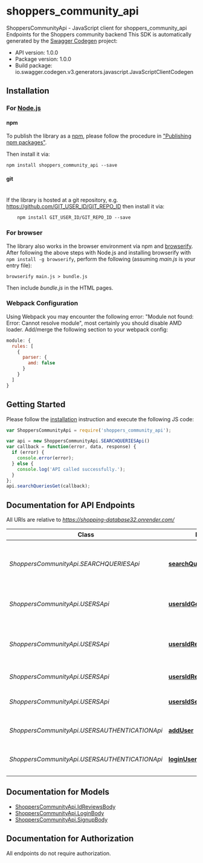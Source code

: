 # shoppers_community_api

ShoppersCommunityApi - JavaScript client for shoppers_community_api
Endpoints for the Shoppers community backend
This SDK is automatically generated by the [Swagger Codegen](https://github.com/swagger-api/swagger-codegen) project:

- API version: 1.0.0
- Package version: 1.0.0
- Build package: io.swagger.codegen.v3.generators.javascript.JavaScriptClientCodegen

## Installation

### For [Node.js](https://nodejs.org/)

#### npm

To publish the library as a [npm](https://www.npmjs.com/),
please follow the procedure in ["Publishing npm packages"](https://docs.npmjs.com/getting-started/publishing-npm-packages).

Then install it via:

```shell
npm install shoppers_community_api --save
```

#### git
#
If the library is hosted at a git repository, e.g.
https://github.com/GIT_USER_ID/GIT_REPO_ID
then install it via:

```shell
    npm install GIT_USER_ID/GIT_REPO_ID --save
```

### For browser

The library also works in the browser environment via npm and [browserify](http://browserify.org/). After following
the above steps with Node.js and installing browserify with `npm install -g browserify`,
perform the following (assuming *main.js* is your entry file):

```shell
browserify main.js > bundle.js
```

Then include *bundle.js* in the HTML pages.

### Webpack Configuration

Using Webpack you may encounter the following error: "Module not found: Error:
Cannot resolve module", most certainly you should disable AMD loader. Add/merge
the following section to your webpack config:

```javascript
module: {
  rules: [
    {
      parser: {
        amd: false
      }
    }
  ]
}
```

## Getting Started

Please follow the [installation](#installation) instruction and execute the following JS code:

```javascript
var ShoppersCommunityApi = require('shoppers_community_api');

var api = new ShoppersCommunityApi.SEARCHQUERIESApi()
var callback = function(error, data, response) {
  if (error) {
    console.error(error);
  } else {
    console.log('API called successfully.');
  }
};
api.searchQueriesGet(callback);
```

## Documentation for API Endpoints

All URIs are relative to *https://shopping-database32.onrender.com/*

Class | Method | HTTP request | Description
------------ | ------------- | ------------- | -------------
*ShoppersCommunityApi.SEARCHQUERIESApi* | [**searchQueriesGet**](docs/SEARCHQUERIESApi.md#searchQueriesGet) | **GET** /search_queries | Get all the terms the users searched for in our database
*ShoppersCommunityApi.USERSApi* | [**usersIdGet**](docs/USERSApi.md#usersIdGet) | **GET** /users/{id} | Retrieve information about a user
*ShoppersCommunityApi.USERSApi* | [**usersIdReviewsGet**](docs/USERSApi.md#usersIdReviewsGet) | **GET** /users/{id}/reviews | Retrieve platform reviews authored by a specific user
*ShoppersCommunityApi.USERSApi* | [**usersIdReviewsPost**](docs/USERSApi.md#usersIdReviewsPost) | **POST** /users/{id}/reviews | Add a user review
*ShoppersCommunityApi.USERSApi* | [**usersIdSearchQueriesGet**](docs/USERSApi.md#usersIdSearchQueriesGet) | **GET** /users/{id}/search_queries | Get search queries by a specific user
*ShoppersCommunityApi.USERSAUTHENTICATIONApi* | [**addUser**](docs/USERSAUTHENTICATIONApi.md#addUser) | **POST** /signup | Adds a new user to the database
*ShoppersCommunityApi.USERSAUTHENTICATIONApi* | [**loginUser**](docs/USERSAUTHENTICATIONApi.md#loginUser) | **POST** /login | log in an existing user to the database

## Documentation for Models

 - [ShoppersCommunityApi.IdReviewsBody](docs/IdReviewsBody.md)
 - [ShoppersCommunityApi.LoginBody](docs/LoginBody.md)
 - [ShoppersCommunityApi.SignupBody](docs/SignupBody.md)

## Documentation for Authorization

 All endpoints do not require authorization.


